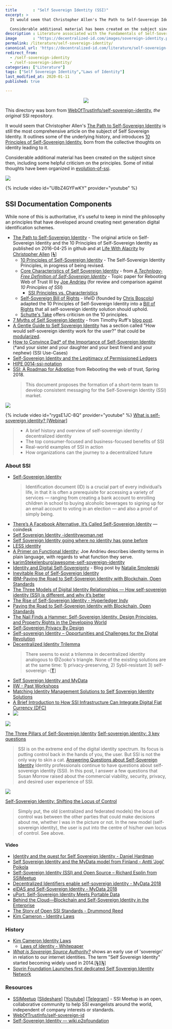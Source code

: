 ```yaml
---
title       : "Self Sovereign Identity (SSI)"
excerpt: >
  It would seem that Christopher Allen's The Path to Self-Sovereign Identity is still the most comprehensive article on the subject of Self Sovereign Identity. It outlines some of the underlying history, and introduces 10 Principles of Self-Sovereign Identity, born from the collective thoughts on identity leading to it.

  Considerable additional material has been created on the subject since then, including some helpful criticism on the principles. Some of initial thoughts have been organized in evolution-of-ssi.
description : Literature associated with the Fundamentals of Self-Sovereign Identity.
image       : "https://decentralized-id.com/images/sovereign-identity.png"
permalink: /literature/self-sovereign-identity/
canonical_url: 'https://decentralized-id.com/literature/self-sovereign-identity/'
redirect_from: 
  - /self-sovereign-identity
  - /self-sovereign-identity/
categories: ["Literature"]
tags: ["Self Sovereign Identity","Laws of Identity"]
last_modified_at: 2020-01-11
published: true

---
```


<center><img src="https://decentralized-id.com/images/sovereign-id-wide.png"/></center>

This directory was born from [WebOfTrustInfo/self-sovereign-identity](https://github.com/WebOfTrustInfo/self-sovereign-identity), *the original* SSI repository. 

It would seem that Christopher Allen's [The Path to Self-Sovereign Identity](https://github.com/WebOfTrustInfo/self-sovereign-identity/blob/master/ThePathToSelf-SovereignIdentity.md) is still the most comprehensive article on the subject of Self Sovereign Identity. It outlines some of the underlying history, and introduces [10 Principles of Self-Sovereign Identity](https://github.com/WebOfTrustInfo/self-sovereign-identity/blob/master/self-sovereign-identity-principles.md), born from the collective thoughts on identity leading to it. 

Considerable additional material has been created on the subject since then, including some helpful criticism on the principles. Some of initial thoughts have been organized in [evolution-of-ssi](/literature/self-sovereign-identity/evolution-of-ssi/).

[![](https://i.imgur.com/S9uBk4k.png)]((https://medium.com/@trbouma/self-sovereign-identity-an-unofficial-generic-icon-a5a6ab332cd7))

{% include video id="U8bZ4GYFwKY" provider="youtube" %}

## SSI Documentation Components

While none of this is authoritative, it's useful to keep in mind the philosophy an principles that have developed around creating next generation digital identification schemes. 

* [The Path to Self-Sovereign Identity](https://github.com/WebOfTrustInfo/self-sovereign-identity/blob/master/ThePathToSelf-SovereignIdentity.md) - The original article on Self-Sovereign Identity and the 10 Principles of Self-Sovereign Identity as published on 2016-04-25 in github and at [Life With Alacrity](http://www.lifewithalacrity.com/2016/04/the-path-to-self-soverereign-identity.html) by [Christopher Allen](http://www.github.com/christophera) [[**ϟ**](https://www.coindesk.com/path-self-sovereign-identity/amp/)]
  * [10 Principles of Self-Sovereign Identity](https://github.com/WebOfTrustInfo/self-sovereign-identity/blob/master/self-sovereign-identity-principles.md) - The Self-Sovereign Identity Principles, in progress of being revised.
  * [Core Characteristics of Self Sovereign Identity](https://github.com/WebOfTrustInfo/self-sovereign-identity/blob/master/characteristics-of-sovereign-identity.md) - from *[A Technlogy-Free Definition of Self-Sovereign Identity](https://github.com/jandrieu/rebooting-the-web-of-trust-fall2016/raw/master/topics-and-advance-readings/a-technology-free-definition-of-self-sovereign-identity.pdf)* - Topic paper for Rebooting Web of Trust III by [Joe Andrieu](http://www.github.com/jandrieu) (for review and comparison against *10 Principles of SSI*)
    * [SSI Principles vs. Characteristics](ssi-principles-vs-characteristics/)
  * [Self-Sovereign Bill of Rights](https://github.com/WebOfTrustInfo/self-sovereign-identity/blob/master/self-sovereign-identity-bill-of-rights.md) - lifeID (founded by [Chris Boscolo](https://github.com/cboscolo)) adapted the 10 Principles of Self-Sovereign Identity into a [Bill of Rights](https://medium.com/@lifeID_io/lifeid-self-sovereign-identity-bill-of-rights-d2acafa1de8b) that all self-sovereign identity solution should uphold.
  * [Schutte's Take](https://github.com/WebOfTrustInfo/self-sovereign-identity/blob/master/Schutte-on-SSI.md) offers criticism on the 10 principles.
* [7 Myths of Self Sovereign Identity](https://github.com/WebOfTrustInfo/self-sovereign-identity/blob/master/7-myths-of-self-sovereign-identity.md) - from Timothy Ruff's [blog post](https://medium.com/evernym/7-myths-of-self-sovereign-identity-67aea7416b1).
* [A Gentle Guide to Self Sovereign Identity](https://bitsonblocks.net/2017/05/17/gentle-introduction-self-sovereign-identity/) has a section called "How would self-sovereign identity work for the user?" that could be [modularized](user-experience/).
* [How to Convince Dad* of the Importance of Self-Sovereign Identity](https://github.com/WebOfTrustInfo/rwot7/blob/master/final-documents/convincing-dad.md) (\*and your sister and your daughter and your best friend and your nephew) (SSI Use-Cases)
* [Self-Sovereign Identity and the Legitimacy of Permissioned Ledgers](http://www.windley.com/archives/2016/09/self-sovereign_identity_and_the_legitimacy_of_permissioned_ledgers.shtml)
* [HIPE 0014-ssi-notation](https://github.com/hyperledger/indy-hipe/tree/master/text/0014-ssi-notation)
* [SSI: A Roadmap for Adoption](https://github.com/WebOfTrustInfo/rebooting-the-web-of-trust-spring2018/blob/master/final-documents/a-roadmap-for-ssi.md) from Rebooting the web of trust, Spring 2018. 
  > This document proposes the formation of a short-term team to develop consistent messaging for the Self-Sovereign Identity (SSI) market.

![](https://imgur.com/3zz62kpl.png)

{% include video id="rygsE1JC-8Q" provider="youtube" %}
[What is self-sovereign identity? [Webinar]](https://www.youtube.com/watch?v=rygsE1JC-8Q)
  > - A brief history and overview of self-sovereign identity / decentralized identity
  > - The top consumer-focused and business-focused benefits of SSI
  > - Real-world examples of SSI in action
  > - How organizations can the journey to a decentralized future


### About SSI

* [Self-Sovereign Identity](https://thelivinglib.org/self-sovereign-identity/)
  > Identification document (ID) is a crucial part of every individual’s life, in that it is often a prerequisite for accessing a variety of services — ranging from creating a bank account to enrolling children in school to buying alcoholic beverages to signing up for an email account to voting in an election — and also a proof of simply being.
* [There’s A Facebook Alternative, It’s Called Self-Sovereign Identity](https://www.coindesk.com/theres-alternative-facebook-called-self-sovereign-identity) —coindesk
* [Self Sovereign Identity -identitywoman.net](https://identitywoman.net/self-sovereign-identity/)
* [Self Sovereign Identity going where no identity has gone before](https://www.brighttalk.com/webcast/16693/342423/self-sovereign-identity-going-where-no-identity-has-gone-before)
* [LESS identity](https://medium.com/@trbouma/less-identity-65f65d87f56b)
* [A Primer on Functional Identity](https://github.com/WebOfTrustInfo/rebooting-the-web-of-trust-fall2017/blob/master/topics-and-advance-readings/functional-identity-primer.md); Joe Andrieu describes identity terms in plain language, with regards to what function they serve.
* [karimStekelenburg/awesome-self-sovereign-identity](https://github.com/karimStekelenburg/awesome-self-sovereign-identity)
* [Identity and Digital Self-Sovereignty](https://medium.com/learning-machine-blog/identity-and-digital-self-sovereignty-1f3faab7d9e3#.3jcgvnbok) - Blog post by [Natalie Smolenski](https://medium.com/@nsmolenski)
* [Inevitable Rise of Self-Sovereign Identity](https://sovrin.org/wp-content/uploads/2018/03/The-Inevitable-Rise-of-Self-Sovereign-Identity.pdf)
* [IBM-Paving the Road to Self-Sovereign Identity with Blockchain, Open Standards](https://www.ibm.com/blogs/think/2017/10/self-sovereign-id-blockchain/)
* [The Three Models of Digital Identity Relationships — How self-sovereign identity (SSI) is different, and why it’s better](https://medium.com/evernym/the-three-models-of-digital-identity-relationships-ca0727cb5186) 
* [The Rise of Self-Sovereign Identity - Hyperledger Indy](https://wso2.com/blog/research/the-rise-of-self-sovereign-identity-hyperledger-indy)
* [Paving the Road to Self-Sovereign Identity with Blockchain, Open Standards](https://www.ibm.com/blogs/think/2017/10/self-sovereign-id-blockchain/)
* [The Nail Finds a Hammer: Self-Sovereign Identity, Design Principles, and Property Rights in the Developing World](https://www.newamerica.org/future-property-rights/reports/nail-finds-hammer/)
* [Self-Sovereign Privacy By Design](https://github.com/sovrin-foundation/protocol/blob/master/self_sovereign_privacy_by_design_v1.md)
* [Self-sovereign Identity –	Opportunities and Challenges for the Digital Revolution](https://arxiv.org/pdf/1712.01767.pdf)
* [Decentralized Identity Trilemma](http://maciek.blog/DecentralizedIDentity-trilemma/)
   >There seems to exist a trilemma in decentralized identity analogous to @Zooko's triangle. None of the existing solutions are at the same time: 1) privacy-preserving, 2) Sybil-resistant 3) self-sovereign -[[**T**](https://twitter.com/MaciekLaskus/status/1031859093072424960)]
* [Self Sovereign Identity and MyData](https://medium.com/@apoikola/self-sovereign-identity-and-mydata-e1f996a9451)
* [IIW - Past Workshops](https://internetidentityworkshop.com/past-workshops/)
* [Matching Identity Management Solutions to Self Sovereign Identity Solutions](https://www.slideshare.net/TommyKoens/matching-identity-management-solutions-to-selfsovereign-identity-principles)
* [A Brief Introduction to How SSI Infrastructure Can Integrate Digital Fiat Currency (DFC)](https://www.itu.int/en/ITU-T/Workshops-and-Seminars/20180718/Documents/D_Reed.pdf)
* [![](https://i.imgur.com/tNvN7vV.png)](https://twitter.com/VitalikButerin/status/1072160446180810752)

[![](https://i.imgur.com/f3FlznM.png)](https://twitter.com/ChristopherA/status/989120215702261761?ref_src=twsrc%5Etfw)

[The Three Pillars of Self-Sovereign Identity](https://www.evernym.com/blog/the-three-pillars-of-self-sovereign-identity/)
[Self-sovereign identity: 3 key questions](https://www.csoonline.com/article/3366261/self-sovereign-identity-3-key-questions.html)
  > SSI is on the extreme end of the digital identity spectrum. Its focus is putting control back in the hands of you, the user. But SSI is not the only way to skin a cat.
[Answering Questions about Self-Sovereign Identity](https://www.windley.com/archives/2019/07/answering_questions_about_self-sovereign_identity.shtml)
  > Identity professionals continue to have questions about self-sovereign identity (SSI). In this post, I answer a few questions that Susan Morrow raised about the commercial viability, security, privacy, and desired user experience of SSI.

![](https://i.imgur.com/MMa72Dx.png)

[Self-Sovereign Identity: Shifting the Locus of Control](https://medium.com/@trbouma/self-sovereign-identity-shifting-the-locus-of-control-10da1c8757ad)
  > Simply put, the old (centralized and federated models) the locus of control was between the other parties that could make decisions about me, whether I was in the picture or not. In the new model (self-sovereign identity), the user is put into the centre of his/her own locus of control. See above.
 

#### Video

* [Identity and the quest for Self Sovereign Identity - Daniel Hardman](https://www.youtube.com/watch?v=iqmY_h49vPs)
* [Self Sovereign Identity and the MyData model from Finland - Antti 'Jogi' Poikola](https://www.youtube.com/watch?v=amq88XmWaNs)
* [Self-Sovereign Identity (SSI) and Open Source – Richard Esplin from SSIMeetup](http://ssimeetup.org/self-sovereign-identity-ssi-open-source-richard-esplin-webinar-16/)
* [Decentralized Identifiers enable self-sovereign identity - MyData 2018](https://www.youtube.com/watch?v=KsIM0zq37fU)
* [eIDAS and Self-Sovereign Identity - MyData 2018](https://www.youtube.com/watch?v=AHa175AEVVs)
* [uPort: Self-Sovereign Identity Meets Portable Data](https://www.youtube.com/watch?v=hBIragrwqYc)
* [Behind the Cloud—Blockchain and Self-Sovereign Identity in the Enterprise](https://www.youtube.com/watch?v=wSdm2-18Z2g)
* [The Story of Open SSI Standards - Drummond Reed](https://www.youtube.com/watch?v=RllH91rcFdE&feature=youtu.be&t=4m30s)
* [Kim Cameron - Identity Laws](https://channel9.msdn.com/Blogs/scobleizer/Kim-Cameron-Identity-Laws)

### History

* [Kim Cameron Identity Laws](https://channel9.msdn.com/Blogs/scobleizer/Kim-Cameron-Identity-Laws)
  * [Laws of Identity - Whitepaper](https://web.archive.org/web/20080814163727/http://www.identityblog.com/stories/2004/12/09/thelaws.html)
*  [*What is Sovereign Source Authority?*](https://www.moxytongue.com/2012/02/what-is-sovereign-source-authority.html) shows an early use of 'sovereign' in relation to our internet identities. The term "Self Sovereign Identity" started becoming widely used in 2014.[[**ϟ**](https://www.tokencommons.org/Windhover-Principles-for-Digital-Identity-Trust-Data.html)][[**ϟ**](https://hubculture.com/hubs/47/news/689/)]
* [Sovrin Foundation Launches first dedicated Self Sovereign Identity Network](https://www.prnewswire.com/news-releases/sovrin-foundation-launches-first-dedicated-self-sovereign-identity-network-300336702.html) 

### Resources

* [SSIMeetup](http://ssimeetup.org/) [[Slideshare](https://www.slideshare.net/SSIMeetup/presentations)] [[Youtube](https://www.youtube.com/channel/UCSqSTlKdbbCM1muGOhDa3Og)] [[Telegram](https://t.me/SSIMeetup)] - SSI Meetup is an open, collaborative community to help SSI evangelists around the world, independent of company interests or standards. 
* [WebOfTrustInfo/self-sovereign-id](https://github.com/WebOfTrustInfo/self-sovereign-identity)
* [Self-Sovereign Identity — wiki.p2pfoundation](https://wiki.p2pfoundation.net/Self-Sovereign_Identity)


